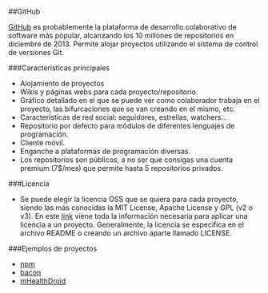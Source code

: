 ##GitHub

[GitHub](https://github.com/) es probablemente la plataforma de desarrollo colaborativo de software más popular, alcanzando los 10 millones de repositorios en diciembre de 2013. Permite alojar proyectos utilizando el sistema de control de versiones Git. 

###Características principales

* Alojamiento de proyectos
* Wikis y páginas webs para cada proyecto/repositorio.
* Gráfico detallado en el que se puede ver como colaborador trabaja en el proyecto, las bifurcaciones que se van creando en el mismo, etc.
* Características de red social: seguidores, estrellas, watchers...
* Repositorio por defecto para módulos de diferentes lenguajes de programación.
* Cliente móvil.
* Enganche a plataformas de programación diversas.
* Los repositorios son públicos, a no ser que consigas una cuenta premium (7$/mes) que permite hasta 5 repositorios privados.
 
###Licencia
* Se puede elegir la licencia OSS que se quiera para cada proyecto, siendo las más conocidas la MIT License, Apache License y GPL (v2 o v3). En este [link](http://choosealicense.com/) viene toda la información necesaria para aplicar una licencia a un proyecto. Generalmente, la licencia se especifica en el archivo README o creando un archivo aparte llamado LICENSE.

###Ejemplos de proyectos
* [npm](https://github.com/npm/npm)
* [bacon](https://github.com/baconjs/bacon.js/tree/master)
* [mHealthDroid](https://github.com/mHealthDroid/mHealthDroid)

